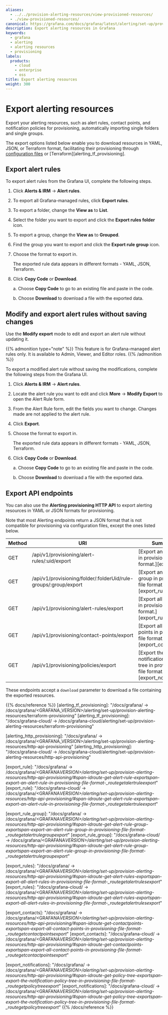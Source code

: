 ```yaml
---
aliases:
  - ../../provision-alerting-resources/view-provisioned-resources/
  - ./view-provisioned-resources/
canonical: https://grafana.com/docs/grafana/latest/alerting/set-up/provision-alerting-resources/export-alerting-resources/
description: Export alerting resources in Grafana
keywords:
  - grafana
  - alerting
  - alerting resources
  - provisioning
labels:
  products:
    - cloud
    - enterprise
    - oss
title: Export alerting resources
weight: 300
---
```


# Export alerting resources

Export your alerting resources, such as alert rules, contact points, and notification policies for provisioning, automatically importing single folders and single groups.

The export options listed below enable you to download resources in YAML, JSON, or Terraform format, facilitating their provisioning through [configuration files](/docs/grafana/<GRAFANA_VERSION>/alerting/set-up/provision-alerting-resources/file-provisioning) or [Terraform][alerting_tf_provisioning].

## Export alert rules

To export alert rules from the Grafana UI, complete the following steps.

1. Click **Alerts & IRM** -> **Alert rules**.
1. To export all Grafana-managed rules, click **Export rules**.
1. To export a folder, change the **View as** to **List**.
1. Select the folder you want to export and click the **Export rules folder** icon.
1. To export a group, change the **View as** to **Grouped**.
1. Find the group you want to export and click the **Export rule group** icon.
1. Choose the format to export in.

   The exported rule data appears in different formats - YAML, JSON, Terraform.

1. Click **Copy Code** or **Download**.

   a. Choose **Copy Code** to go to an existing file and paste in the code.

   b. Choose **Download** to download a file with the exported data.

## Modify and export alert rules without saving changes

Use the **Modify export** mode to edit and export an alert rule without updating it.

{{% admonition type="note" %}} This feature is for Grafana-managed alert rules only. It is available to Admin, Viewer, and Editor roles. {{% /admonition %}}

To export a modified alert rule without saving the modifications, complete the following steps from the Grafana UI.

1. Click **Alerts & IRM** -> **Alert rules**.
1. Locate the alert rule you want to edit and click **More** -> **Modify Export** to open the Alert Rule form.
1. From the Alert Rule form, edit the fields you want to change. Changes made are not applied to the alert rule.
1. Click **Export**.
1. Choose the format to export in.

   The exported rule data appears in different formats - YAML, JSON, Terraform.

1. Click **Copy Code** or **Download**.

   a. Choose **Copy Code** to go to an existing file and paste in the code.

   b. Choose **Download** to download a file with the exported data.

## Export API endpoints

You can also use the **Alerting provisioning HTTP API** to export alerting resources in YAML or JSON formats for provisioning.

Note that most Alerting endpoints return a JSON format that is not compatible for provisioning via configuration files, except the ones listed below.

| Method | URI                                                              | Summary                                                                                  |
| ------ | ---------------------------------------------------------------- | ---------------------------------------------------------------------------------------- |
| GET    | /api/v1/provisioning/alert-rules/:uid/export                     | [Export an alert rule in provisioning file format.][export_rule]                         |
| GET    | /api/v1/provisioning/folder/:folderUid/rule-groups/:group/export | [Export an alert rule group in provisioning file format.][export_rule_group]             |
| GET    | /api/v1/provisioning/alert-rules/export                          | [Export all alert rules in provisioning file format.][export_rules]                      |
| GET    | /api/v1/provisioning/contact-points/export                       | [Export all contact points in provisioning file format.][export_contacts]                |
| GET    | /api/v1/provisioning/policies/export                             | [Export the notification policy tree in provisioning file format.][export_notifications] |

These endpoints accept a `download` parameter to download a file containing the exported resources.

{{% docs/reference %}}
[alerting_tf_provisioning]: "/docs/grafana/ -> /docs/grafana/<GRAFANA_VERSION>/alerting/set-up/provision-alerting-resources/terraform-provisioning"
[alerting_tf_provisioning]: "/docs/grafana-cloud/ -> /docs/grafana-cloud/alerting/set-up/provision-alerting-resources/terraform-provisioning"

[alerting_http_provisioning]: "/docs/grafana/ -> /docs/grafana/<GRAFANA_VERSION>/alerting/set-up/provision-alerting-resources/http-api-provisioning"
[alerting_http_provisioning]: "/docs/grafana-cloud/ -> /docs/grafana-cloud/alerting/set-up/provision-alerting-resources/http-api-provisioning"

[export_rule]: "/docs/grafana/ -> /docs/grafana/<GRAFANA*VERSION>/alerting/set-up/provision-alerting-resources/http-api-provisioning/#span-idroute-get-alert-rule-exportspan-export-an-alert-rule-in-provisioning-file-format-\_routegetalertruleexport*"
[export_rule]: "/docs/grafana-cloud/ -> /docs/grafana/<GRAFANA*VERSION>/alerting/set-up/provision-alerting-resources/http-api-provisioning/#span-idroute-get-alert-rule-exportspan-export-an-alert-rule-in-provisioning-file-format-\_routegetalertruleexport*"

[export_rule_group]: "/docs/grafana/ -> /docs/grafana/<GRAFANA*VERSION>/alerting/set-up/provision-alerting-resources/http-api-provisioning/#span-idroute-get-alert-rule-group-exportspan-export-an-alert-rule-group-in-provisioning-file-format-\_routegetalertrulegroupexport*"
[export_rule_group]: "/docs/grafana-cloud/ -> /docs/grafana/<GRAFANA*VERSION>/alerting/set-up/provision-alerting-resources/http-api-provisioning/#span-idroute-get-alert-rule-group-exportspan-export-an-alert-rule-group-in-provisioning-file-format-\_routegetalertrulegroupexport*"

[export_rules]: "/docs/grafana/ -> /docs/grafana/<GRAFANA*VERSION>/alerting/set-up/provision-alerting-resources/http-api-provisioning/#span-idroute-get-alert-rules-exportspan-export-all-alert-rules-in-provisioning-file-format-\_routegetalertrulesexport*"
[export_rules]: "/docs/grafana-cloud/ -> /docs/grafana/<GRAFANA*VERSION>/alerting/set-up/provision-alerting-resources/http-api-provisioning/#span-idroute-get-alert-rules-exportspan-export-all-alert-rules-in-provisioning-file-format-\_routegetalertrulesexport*"

[export_contacts]: "/docs/grafana/ -> /docs/grafana/<GRAFANA*VERSION>/alerting/set-up/provision-alerting-resources/http-api-provisioning/#span-idroute-get-contactpoints-exportspan-export-all-contact-points-in-provisioning-file-format-\_routegetcontactpointsexport*"
[export_contacts]: "/docs/grafana-cloud/ -> /docs/grafana/<GRAFANA*VERSION>/alerting/set-up/provision-alerting-resources/http-api-provisioning/#span-idroute-get-contactpoints-exportspan-export-all-contact-points-in-provisioning-file-format-\_routegetcontactpointsexport*"

[export_notifications]: "/docs/grafana/ -> /docs/grafana/<GRAFANA*VERSION>/alerting/set-up/provision-alerting-resources/http-api-provisioning/#span-idroute-get-policy-tree-exportspan-export-the-notification-policy-tree-in-provisioning-file-format-\_routegetpolicytreeexport*"
[export_notifications]: "/docs/grafana-cloud/ -> /docs/grafana/<GRAFANA*VERSION>/alerting/set-up/provision-alerting-resources/http-api-provisioning/#span-idroute-get-policy-tree-exportspan-export-the-notification-policy-tree-in-provisioning-file-format-\_routegetpolicytreeexport*"
{{% /docs/reference %}}
